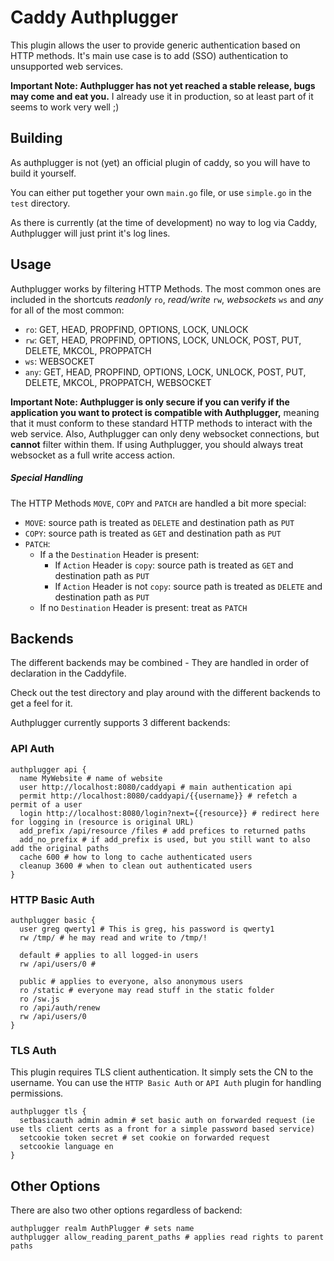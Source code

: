 # Caddy Authplugger

This plugin allows the user to provide generic authentication based on HTTP methods. It's main use case is to add (SSO) authentication to unsupported web services.

__Important Note: Authplugger has not yet reached a stable release, bugs may come and eat you.__ I already use it in production, so at least part of it seems to work very well ;)

## Building

As authplugger is not (yet) an official plugin of caddy, so you will have to build it yourself.

You can either put together your own `main.go` file, or use `simple.go` in the `test` directory.

As there is currently (at the time of development) no way to log via Caddy, Authplugger will just print it's log lines.

## Usage

Authplugger works by filtering HTTP Methods. The most common ones are included in the shortcuts _readonly_ `ro`, _read/write_ `rw`, _websockets_ `ws` and _any_ for all of the most common:

- `ro`: GET, HEAD, PROPFIND, OPTIONS, LOCK, UNLOCK
- `rw`: GET, HEAD, PROPFIND, OPTIONS, LOCK, UNLOCK, POST, PUT, DELETE, MKCOL, PROPPATCH
- `ws`: WEBSOCKET
- `any`: GET, HEAD, PROPFIND, OPTIONS, LOCK, UNLOCK, POST, PUT, DELETE, MKCOL, PROPPATCH, WEBSOCKET

__Important Note: Authplugger is only secure if you can verify if the application you want to protect is compatible with Authplugger,__ meaning that it must conform to these standard HTTP methods to interact with the web service. Also, Authplugger can only deny websocket connections, but __cannot__ filter within them. If using Authplugger, you should always treat websocket as a full write access action.

##### Special Handling

The HTTP Methods `MOVE`, `COPY` and `PATCH` are handled a bit more special:

- `MOVE`: source path is treated as `DELETE` and destination path as `PUT`
- `COPY`: source path is treated as `GET` and destination path as `PUT`
- `PATCH`:
  - If a the `Destination` Header is present:
    - If `Action` Header is `copy`: source path is treated as `GET` and destination path as `PUT`
    - If `Action` Header is not `copy`: source path is treated as `DELETE` and destination path as `PUT`
  - If no `Destination` Header is present: treat as `PATCH`

## Backends

The different backends may be combined - They are handled in order of declaration in the Caddyfile.

Check out the test directory and play around with the different backends to get a feel for it.

Authplugger currently supports 3 different backends:

### API Auth

    authplugger api {
      name MyWebsite # name of website
      user http://localhost:8080/caddyapi # main authentication api
      permit http://localhost:8080/caddyapi/{{username}} # refetch a permit of a user
      login http://localhost:8080/login?next={{resource}} # redirect here for logging in (resource is original URL)
      add_prefix /api/resource /files # add prefices to returned paths
      add_no_prefix # if add_prefix is used, but you still want to also add the original paths
      cache 600 # how to long to cache authenticated users
      cleanup 3600 # when to clean out authenticated users
    }

### HTTP Basic Auth

    authplugger basic {
      user greg qwerty1 # This is greg, his password is qwerty1
      rw /tmp/ # he may read and write to /tmp/!

      default # applies to all logged-in users
      rw /api/users/0 #

      public # applies to everyone, also anonymous users
      ro /static # everyone may read stuff in the static folder
      ro /sw.js
      ro /api/auth/renew
      rw /api/users/0
    }

### TLS Auth

This plugin requires TLS client authentication. It simply sets the CN to the username. You can use the `HTTP Basic Auth` or `API Auth` plugin for handling permissions.

    authplugger tls {
      setbasicauth admin admin # set basic auth on forwarded request (ie use tls client certs as a front for a simple password based service)
      setcookie token secret # set cookie on forwarded request
      setcookie language en
    }

## Other Options

There are also two other options regardless of backend:

    authplugger realm AuthPlugger # sets name
    authplugger allow_reading_parent_paths # applies read rights to parent paths
